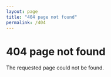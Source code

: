 ```yaml
---
layout: page
title: "404 page not found"
permalink: /404
---
```


# 404 page not found

The requested page could not be found.
